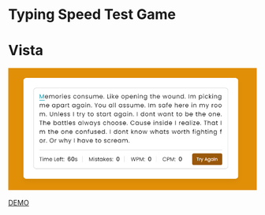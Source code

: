 # Typing Speed Test Game


# Vista
<p aling="center">
    <img src="preview.png" alt="">
</p>


[DEMO](https://typing-speed-test-gam3.netlify.app/)
